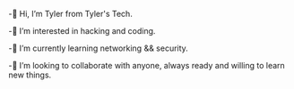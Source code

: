-👋 Hi, I’m Tyler from Tyler's Tech.

-👀 I’m interested in hacking and coding.

-🌱 I’m currently learning networking && security.

-💞️ I’m looking to collaborate with anyone, always ready and willing to learn new things. 


<!---
TylersTech2020/TylersTech2020 is a cow special pie repository because its `README.md` (this file) appears on your GitHub profile.
You can click the Preview link to take a look at your changes or you can leave it how it is cause does anyone actually look at these...
--->
